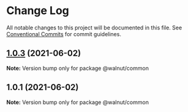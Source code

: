 # Change Log

All notable changes to this project will be documented in this file.
See [Conventional Commits](https://conventionalcommits.org) for commit guidelines.

## [1.0.3](https://github.com/ruslan1996r/lerna/compare/v1.0.2...v1.0.3) (2021-06-02)

**Note:** Version bump only for package @walnut/common





## 1.0.1 (2021-06-02)

**Note:** Version bump only for package @walnut/common
